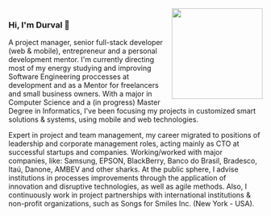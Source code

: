 <img align="right" src="https://files.hostu.info/durvalpereira-vertical-resized.png" alt="" width=180px/>

### Hi, I'm Durval 👋

A project manager, senior full-stack developer (web & mobile), entrepreneur and a personal development mentor. I'm currently directing most of my energy studying and improving Software Engineering proccesses at development and as a Mentor for freelancers and small business owners. With a major in Computer Science and a (in progress) Master Degree in Informatics, I've been focusing my projects in customized smart solutions & systems, using mobile and web technologies.

Expert in project and team management, my career migrated to positions of leadership and corporate management roles, acting mainly as CTO at successful startups and companies. Working/worked with major companies, like: Samsung, EPSON, BlackBerry, Banco do Brasil, Bradesco, Itaú, Danone, AMBEV and other sharks. At the public sphere, I advise institutions in processes improvements through the application of innovation and disruptive technologies, as well as agile methods. Also, I continuously work in project partnerships with international institutions & non-profit organizations, such as Songs for Smiles Inc. (New York - USA).
